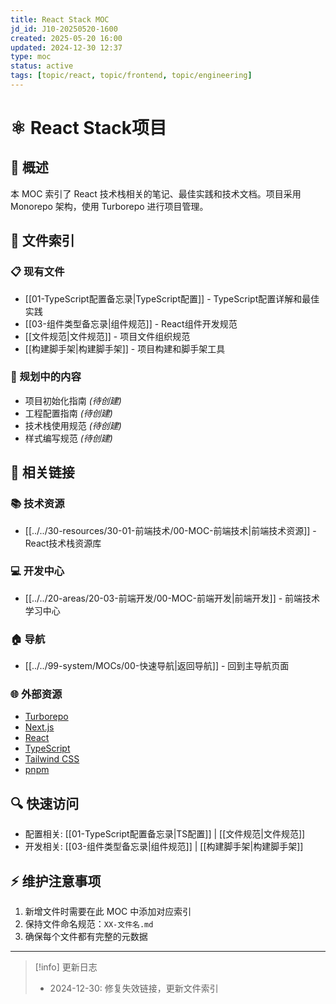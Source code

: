 ```yaml
---
title: React Stack MOC
jd_id: J10-20250520-1600
created: 2025-05-20 16:00
updated: 2024-12-30 12:37
type: moc
status: active
tags: [topic/react, topic/frontend, topic/engineering]
---
```


# ⚛️ React Stack项目

## 📝 概述

本 MOC 索引了 React 技术栈相关的笔记、最佳实践和技术文档。项目采用 Monorepo 架构，使用 Turborepo 进行项目管理。

## 📂 文件索引

### 📋 现有文件
- [[01-TypeScript配置备忘录|TypeScript配置]] - TypeScript配置详解和最佳实践
- [[03-组件类型备忘录|组件规范]] - React组件开发规范
- [[文件规范|文件规范]] - 项目文件组织规范
- [[构建脚手架|构建脚手架]] - 项目构建和脚手架工具

### 📝 规划中的内容
- 项目初始化指南 *(待创建)*
- 工程配置指南 *(待创建)*
- 技术栈使用规范 *(待创建)*
- 样式编写规范 *(待创建)*

## 🔗 相关链接

### 📚 技术资源
- [[../../30-resources/30-01-前端技术/00-MOC-前端技术|前端技术资源]] - React技术栈资源库

### 💻 开发中心
- [[../../20-areas/20-03-前端开发/00-MOC-前端开发|前端开发]] - 前端技术学习中心

### 🏠 导航
- [[../../99-system/MOCs/00-快速导航|返回导航]] - 回到主导航页面

### 🌐 外部资源
- [Turborepo](https://turbo.build/repo)
- [Next.js](https://nextjs.org/)
- [React](https://react.dev/)
- [TypeScript](https://www.typescriptlang.org/)
- [Tailwind CSS](https://tailwindcss.com/)
- [pnpm](https://pnpm.io/)

## 🔍 快速访问
- 配置相关: [[01-TypeScript配置备忘录|TS配置]] | [[文件规范|文件规范]]
- 开发相关: [[03-组件类型备忘录|组件规范]] | [[构建脚手架|构建脚手架]]

## ⚡ 维护注意事项

1. 新增文件时需要在此 MOC 中添加对应索引
2. 保持文件命名规范：`XX-文件名.md`
3. 确保每个文件都有完整的元数据

---

> [!info] 更新日志
> - 2024-12-30: 修复失效链接，更新文件索引